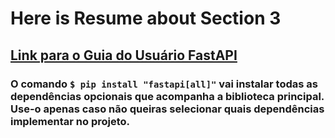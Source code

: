 # Here is Resume about Section 3

## [Link para o Guia do Usuário FastAPI](https://fastapi.tiangolo.com/tutorial/)

### O comando `$ pip install "fastapi[all]"` vai instalar todas as dependências opcionais que acompanha a biblioteca principal. Use-o apenas caso não queiras selecionar quais dependências implementar no projeto.
